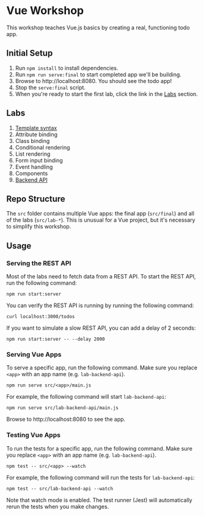 # Vue Workshop

This workshop teaches Vue.js basics by creating a real, functioning todo app.

## Initial Setup

1. Run `npm install` to install dependencies.
2. Run `npm run serve:final` to start completed app we'll be building.
3. Browse to http://localhost:8080. You should see the todo app!
4. Stop the `serve:final` script.
5. When you're ready to start the first lab, click the link in the [Labs](#labs) section.

## Labs

1. [Template syntax](src/lab-template-syntax/README.md)
2. Attribute binding
3. Class binding
4. Conditional rendering
5. List rendering
6. Form input binding
7. Event handling
8. Components
9. [Backend API](src/lab-backend-api/README.md)

## Repo Structure

The `src` folder contains multiple Vue apps: the final app (`src/final`) and all of the labs (`src/lab-*`). This is unusual for a Vue project, but it's necessary to simplify this workshop.

## Usage

### Serving the REST API

Most of the labs need to fetch data from a REST API. To start the REST API, run the following command:

```
npm run start:server
```

You can verify the REST API is running by running the following command:

```
curl localhost:3000/todos
```

If you want to simulate a slow REST API, you can add a delay of 2 seconds:

```
npm run start:server -- --delay 2000
```

### Serving Vue Apps

To serve a specific app, run the following command. Make sure you replace `<app>` with an app name (e.g. `lab-backend-api`).

```
npm run serve src/<app>/main.js
```

For example, the following command will start `lab-backend-api`:

```
npm run serve src/lab-backend-api/main.js
```

Browse to http://localhost:8080 to see the app.

### Testing Vue Apps

To run the tests for a specific app, run the following command. Make sure you replace `<app>` with an app name (e.g. `lab-backend-api`).

```
npm test -- src/<app> --watch
```

For example, the following command will run the tests for `lab-backend-api`:

```
npm test -- src/lab-backend-api --watch
```

Note that watch mode is enabled. The test runner (Jest) will automatically rerun the tests when you make changes.
